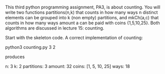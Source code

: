 This third python programming assignment, PA3, is about counting. You will write two functions partitions(n,k) that counts in how many ways n distinct elements can be grouped into k (non empty) partitions, and mkCh(a,c) that counts in how many ways amount a can be paid with coins {1,5,10,25}. Both algorithms are discussed in lecture 15: counting.

Start with the skeleton code. A correct implementation of counting:

   python3 counting.py 3 2
   
produces

  n: 3 k: 2 partitions: 3
  amount: 32 coins: [1, 5, 10, 25] ways: 18
